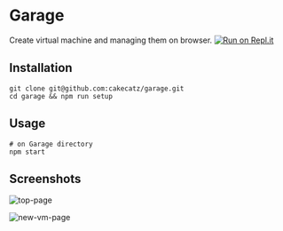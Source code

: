 # Garage

Create virtual machine and managing them on browser.
[![Run on Repl.it](https://repl.it/badge/github/cakecatz/garage)](https://repl.it/github/cakecatz/garage)

## Installation

    git clone git@github.com:cakecatz/garage.git
    cd garage && npm run setup

## Usage

    # on Garage directory
    npm start

## Screenshots
![top-page](https://raw.githubusercontent.com/cakecatz/garage/images/garage-screenshot-01.png)

![new-vm-page](https://raw.githubusercontent.com/cakecatz/garage/images/garage-screenshot-02.png)
